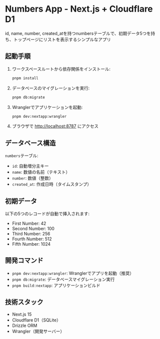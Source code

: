 # Numbers App - Next.js + Cloudflare D1

id, name, number, created_atを持つnumbersテーブルで、初期データ5つを持ち、トップページにリストを表示するシンプルなアプリ

## 起動手順

1. ワークスペースルートから依存関係をインストール:

   ```bash
   pnpm install
   ```

2. データベースのマイグレーションを実行:

   ```bash
   pnpm db:migrate
   ```

3. Wranglerでアプリケーションを起動:

   ```bash
   pnpm dev:nextapp:wrangler
   ```

4. ブラウザで <http://localhost:8787> にアクセス

## データベース構造

`numbers`テーブル:

- `id`: 自動増分主キー
- `name`: 数値の名前（テキスト）
- `number`: 数値（整数）
- `created_at`: 作成日時（タイムスタンプ）

## 初期データ

以下の5つのレコードが自動で挿入されます:

- First Number: 42
- Second Number: 100
- Third Number: 256
- Fourth Number: 512
- Fifth Number: 1024

## 開発コマンド

- `pnpm dev:nextapp:wrangler`: Wranglerでアプリを起動（推奨）
- `pnpm db:migrate`: データベースマイグレーション実行
- `pnpm build:nextapp`: アプリケーションビルド

## 技術スタック

- Next.js 15
- Cloudflare D1（SQLite）
- Drizzle ORM
- Wrangler（開発サーバー）
